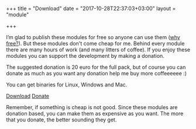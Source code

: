 +++
title = "Download"
date = "2017-10-28T22:37:03+03:00"
layout = "module"

+++


I’m glad to publish these modules for free so anyone can use them ([why free?](/about)). But these modules don't come cheap for me. Behind every module there are many hours of work (and many litters of coffee). If you enjoy these modules you can support the development by making a donation.

The suggested donation is 20 euro for the full pack, but of course you can donate as much as you want any donation help me buy more coffeeeeee :)

You can get binaries for Linux, Windows and Mac.

<a href="https://github.com/modlfo/VultModules/releases" class="btn btn-info" role="button">Download</a>
<a href="https://www.paypal.me/VultModules" class="btn btn-info" role="button">Donate</a>

Remember, if something is cheap is not good. Since these modules are donation based, you can make them as expensive as you want. The more that you donate, the better sounding they get.